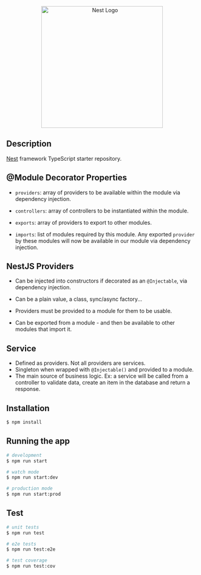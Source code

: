 <p align="center">
  <a href="http://nestjs.com/" target="blank"><img src="https://nestjs.com/img/logo_text.svg" width="320" alt="Nest Logo" /></a>
</p>

## Description

[Nest](https://github.com/nestjs/nest) framework TypeScript starter repository.

## @Module Decorator Properties
- `providers`: array of providers to be available within the module via dependency injection.

- `controllers`: array of controllers to be instantiated within the module.

- `exports`: array of providers to export to other modules.

- `imports`: list of modules required by this module. Any exported `provider` by these modules will now be available in our module via dependency injection.

## NestJS Providers
- Can be injected into constructors if decorated as an `@Injectable`, via dependency injection.

- Can be a plain value, a class, sync/async factory...

- Providers must be provided to a module for them to be usable.

- Can be exported from a module - and then be available to other modules that import it.

## Service
- Defined as providers. Not all providers are services.
- Singleton when wrapped with `@Injectable()` and provided to a module.
- The main source of business logic. Ex: a service will be called from a controller to validate data, create an item in the database and return a response.

## Installation

```bash
$ npm install
```

## Running the app

```bash
# development
$ npm run start

# watch mode
$ npm run start:dev

# production mode
$ npm run start:prod
```

## Test

```bash
# unit tests
$ npm run test

# e2e tests
$ npm run test:e2e

# test coverage
$ npm run test:cov
```
